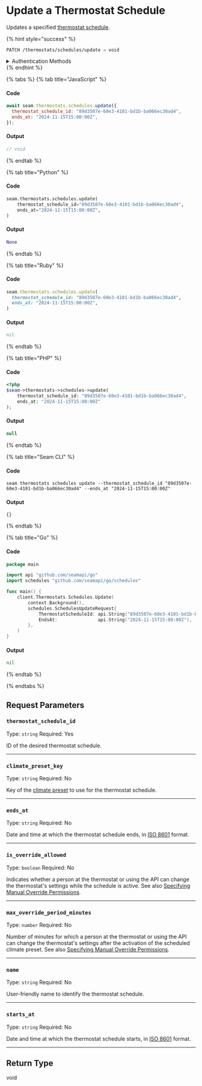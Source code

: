 # Update a Thermostat Schedule

Updates a specified [thermostat schedule](../../../capability-guides/thermostats/creating-and-managing-thermostat-schedules.md).

{% hint style="success" %}
```
PATCH /thermostats/schedules/update ⇒ void
```

<details>

<summary>Authentication Methods</summary>

- API key
- Client session token
- Personal access token
  <br>Must also include the `seam-workspace` header in the request.
</details>
{% endhint %}

{% tabs %}
{% tab title="JavaScript" %}
#### Code

```javascript
await seam.thermostats.schedules.update({
  thermostat_schedule_id: "89d3507e-60e3-4101-bd1b-ba066ec30ad4",
  ends_at: "2024-11-15T15:00:00Z",
});
```

#### Output

```javascript
// void
```
{% endtab %}

{% tab title="Python" %}
#### Code

```python
seam.thermostats.schedules.update(
    thermostat_schedule_id="89d3507e-60e3-4101-bd1b-ba066ec30ad4",
    ends_at="2024-11-15T15:00:00Z",
)
```

#### Output

```python
None
```
{% endtab %}

{% tab title="Ruby" %}
#### Code

```ruby
seam.thermostats.schedules.update(
  thermostat_schedule_id: "89d3507e-60e3-4101-bd1b-ba066ec30ad4",
  ends_at: "2024-11-15T15:00:00Z",
)
```

#### Output

```ruby
nil
```
{% endtab %}

{% tab title="PHP" %}
#### Code

```php
<?php
$seam->thermostats->schedules->update(
    thermostat_schedule_id: "89d3507e-60e3-4101-bd1b-ba066ec30ad4",
    ends_at: "2024-11-15T15:00:00Z"
);
```

#### Output

```php
null
```
{% endtab %}

{% tab title="Seam CLI" %}
#### Code

```seam_cli
seam thermostats schedules update --thermostat_schedule_id "89d3507e-60e3-4101-bd1b-ba066ec30ad4" --ends_at "2024-11-15T15:00:00Z"
```

#### Output

```seam_cli
{}
```
{% endtab %}

{% tab title="Go" %}
#### Code

```go
package main

import api "github.com/seamapi/go"
import schedules "github.com/seamapi/go/schedules"

func main() {
	client.Thermostats.Schedules.Update(
		context.Background(),
		schedules.SchedulesUpdateRequest{
			ThermostatScheduleId: api.String("89d3507e-60e3-4101-bd1b-ba066ec30ad4"),
			EndsAt:               api.String("2024-11-15T15:00:00Z"),
		},
	)
}
```

#### Output

```go
nil
```
{% endtab %}

{% endtabs %}


## Request Parameters

### `thermostat_schedule_id`

Type: `string`
Required: Yes

ID of the desired thermostat schedule.

---

### `climate_preset_key`

Type: `string`
Required: No

Key of the [climate preset](../../../capability-guides/thermostats/creating-and-managing-climate-presets/README.md) to use for the thermostat schedule.

---

### `ends_at`

Type: `string`
Required: No

Date and time at which the thermostat schedule ends, in [ISO 8601](https://www.iso.org/iso-8601-date-and-time-format.html) format.

---

### `is_override_allowed`

Type: `boolean`
Required: No

Indicates whether a person at the thermostat or using the API can change the thermostat's settings while the schedule is active. See also [Specifying Manual Override Permissions](../../../capability-guides/thermostats/creating-and-managing-thermostat-schedules.md#specifying-manual-override-permissions).

---

### `max_override_period_minutes`

Type: `number`
Required: No

Number of minutes for which a person at the thermostat or using the API can change the thermostat's settings after the activation of the scheduled climate preset. See also [Specifying Manual Override Permissions](../../../capability-guides/thermostats/creating-and-managing-thermostat-schedules.md#specifying-manual-override-permissions).

---

### `name`

Type: `string`
Required: No

User-friendly name to identify the thermostat schedule.

---

### `starts_at`

Type: `string`
Required: No

Date and time at which the thermostat schedule starts, in [ISO 8601](https://www.iso.org/iso-8601-date-and-time-format.html) format.

---


## Return Type

void
